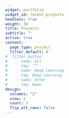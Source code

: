 ```yaml
---
widget: portfolio
widget_id: recent-projects
headless: true
weight: 30
title: Projects
subtitle: ""
active: true
content:
  page_type: project
  filter_default: 0
#  filter_button:
#    - name: All
#      tag: "*"
#    - name: Deep Learning
#      tag: Deep Learning
#    - name: Other
#      tag: Demo
design:
  columns: "2"
  view: 2
  count: 3
  flip_alt_rows: false
---
```

